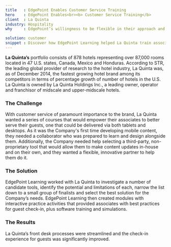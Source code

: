 ```yaml
---
title   : EdgePoint Enables Customer Service Training
hero    : EdgePoint Enables<br><b> Customer Service Training</b>
client  : La Quinta
industry: Hospitality
why     : EdgePoint’s willingness to be flexible in their approach and processes allowed us to quickly develop our first direct-to-mobile courses.

solution: customer
snippet : Discover how EdgePoint Learning helped La Quinta train associates through interactive activities illustrating best practices for guest check-in and more.
---
```


**La Quinta’s** portfolio consists of 878 hotels representing over 87,000 rooms located in 47 U.S. states, Canada, Mexico and Honduras. According to STR, the leading global provider of research to the hotel industry, La Quinta was, as of December 2014, the fastest growing hotel brand among its competitors in terms of percentage growth of number of hotels in the U.S. La Quinta is owned by La Quinta Holdings Inc., a leading owner, operator and franchisor of midscale and upper-midscale hotels.

### The Challenge
With customer service of paramount importance to the brand, La Quinta wanted a series of courses that would empower their associates to better serve their guests, one that could be delivered via both tablets and desktops. As it was the Company's first time developing mobile content, they needed a collaborator who was prepared to learn and design alongside them. Additionally, the Company needed help selecting a third-party, non-proprietary tool that would allow them to make content updates in-house and on their own, and they wanted a flexible, innovative partner to help them do it.

### The Solution
EdgePoint Learning worked with La Quinta to investigate a number of
candidate tools, identify the potential and limitations of each, narrow the list
down to a small group of finalists and select the best solution for the Company’s needs. EdgePoint Learning then created modules with interactive practice activities that provided associates with best practices for guest check-in, plus software training and simulations.

### The Results
La Quinta’s front desk processes were streamlined and the check-in experience for guests was significantly improved.
